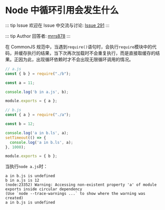 # Node 中循环引用会发生什么



::: tip Issue 
 欢迎在 Issue 中交流与讨论: [Issue 291](https://github.com/shfshanyue/Daily-Question/issues/291) 
:::

::: tip Author 
回答者: [mrrs878](https://github.com/mrrs878) 
:::

在 CommonJS 规范中，当遇到`require()`语句时，会执行`require`模块中的代码，并缓存执行的结果，当下次再次加载时不会重复执行，而是直接取缓存的结果。正因为此，出现循环依赖时才不会出现无限循环调用的情况。

``` js
// a.js
const { b } = require("./b");

const a = 11;

console.log('b in a.js', b);

module.exports = { a };
```

``` js
// b.js
const { a } = require("./a");

const b = 12;

console.log('a in b.ls', a);
setTimeout(() => {
  console.log('a in b.ls', a);
}, 1000);

module.exports = { b };
```

当执行`node a.js`时：
``` shell
a in b.js is undefined
b in a.js is 12
(node:23352) Warning: Accessing non-existent property 'a' of module exports inside circular dependency    
(Use `node --trace-warnings ...` to show where the warning was created)
a in b.js is undefined
```
